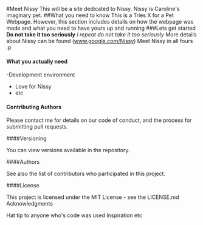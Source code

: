 #Meet Nissy
This will be a site dedicated to Nissy. Nissy is Caroline's imaginary pet. 
##What you need to know
This is a Tries X for a Pet Webpage. However, this section includes details on how the webpage was made and what you need to have yours up and running
###Lets get started
**Do not take it too seriously**
*i repeat do not take it too seriously* 
More details about Nissy can be found (www.google.com/Nissy)
Meet Nissy in all fours :p
#### What you actually need
-Development environment
- Love for Nissy
- etc

#### Contributing Authors
Please contact me for details on our code of conduct, and the process for submitting pull requests. 

####Versioning

You can view versions available in the repository.

####Authors

See also the list of contributors who participated in this project.

####License

This project is licensed under the MIT License - see the LICENSE.md
Acknowledgments

Hat tip to anyone who's code was used
Inspiration
etc
